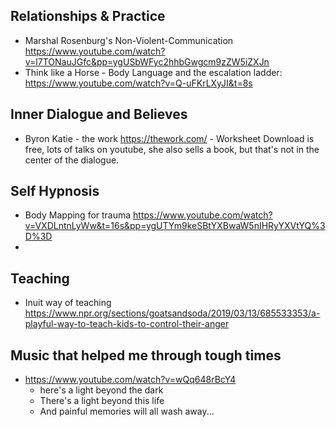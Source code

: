 ## Relationships & Practice
* Marshal Rosenburg's Non-Violent-Communication https://www.youtube.com/watch?v=l7TONauJGfc&pp=ygUSbWFyc2hhbGwgcm9zZW5iZXJn
* Think like a Horse - Body Language and the escalation ladder: https://www.youtube.com/watch?v=Q-uFKrLXyJI&t=8s

## Inner Dialogue and Believes
* Byron Katie - the work https://thework.com/ - Worksheet Download is free, lots of talks on youtube, she also sells a book, but that's not in the center of the dialogue.

## Self Hypnosis
* Body Mapping for trauma https://www.youtube.com/watch?v=VXDLntnLyWw&t=16s&pp=ygUTYm9keSBtYXBwaW5nIHRyYXVtYQ%3D%3D
* 

## Teaching
* Inuit way of teaching https://www.npr.org/sections/goatsandsoda/2019/03/13/685533353/a-playful-way-to-teach-kids-to-control-their-anger

## Music that helped me through tough times
* https://www.youtube.com/watch?v=wQq648rBcY4
  * here's a light beyond the dark 
  * There's a light beyond this life
  * And painful memories will all wash away...

